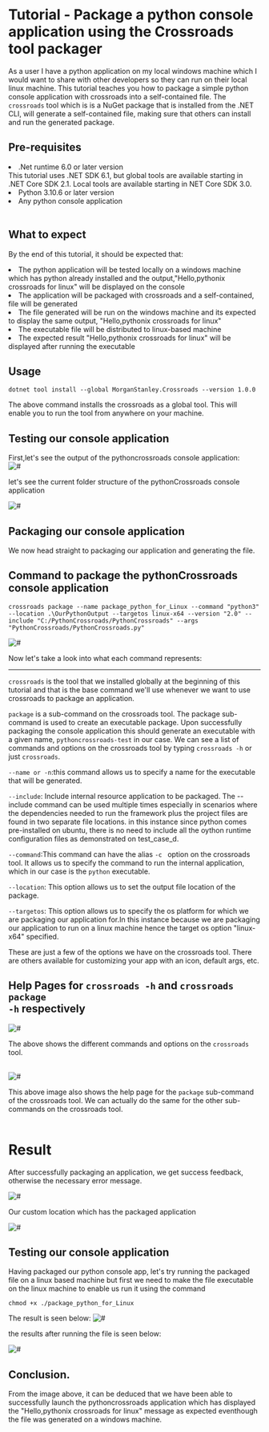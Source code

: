 # Tutorial - Package a python console application using the Crossroads tool packager
As a user  I have a python application on my local windows machine which I would want to share with other developers so they can run on their local linux machine.
This tutorial teaches you how to package a simple python console application with crossroads into a self-contained file. The <code>crossroads</code> tool which is is a NuGet package that is installed from the .NET CLI, will generate a self-contained file, making sure that others can install and run the generated package.

## Pre-requisites
<li>.Net runtime 6.0 or later version</li>
This tutorial uses .NET SDK 6.1, but global tools are available starting in .NET Core SDK 2.1. Local tools are available starting in NET Core SDK 3.0.
<li>Python 3.10.6 or later version</li>
<li>Any python console application</li>
<br>

## What to expect

By the end of this tutorial, it should be expected that:
<li>The python application will be tested locally on a windows machine which has python already installed and the output,"Hello,pythonix crossroads for linux" will be displayed on the console</li>
<li>The application will be packaged with crossroads and a self-contained, file will be generated</li>
<li>The file generated will be run on the windows machine and its expected to display the same output, "Hello,pythonix crossroads for linux"</li>
<li>The executable file will be distributed to linux-based machine</li>
<li>The expected result "Hello,pythonix crossroads for linux" will be displayed after running the executable</li>

## Usage
``` dotnet tool install --global MorganStanley.Crossroads --version 1.0.0 ```

The above command installs the crossroads as a global tool. This will enable you to run the tool from anywhere on your machine.

## Testing our console application

First,let's see the output of the pythoncrossroads console application:
<br>
<img alt="#" src =".\assets\python-linux-output.png">
<br>

let's see the current folder structure of the pythonCrossroads console application

<img alt="#" src=".\assets\pythonfolder_structure.png">

## Packaging our console application
We now head straight to packaging our application and generating the file.

## Command to package the pythonCrossroads console application

```crossroads package --name package_python_for_Linux --command "python3" --location .\OurPythonOutput --targetos linux-x64 --version "2.0" --include "C:/PythonCrossroads/PythonCrossroads" --args "PythonCrossroads/PythonCrossroads.py"```

<img alt="#" src=".\assets\pythonlinux-package-success.png">

Now let's take a look into what each command represents:

<hr>
<code>crossroads</code> is the tool that we installed globally at the beginning of this tutorial and that is the base command we'll use whenever we want to use crossroads to package an application.

<code>package</code> is a sub-command on the crossroads tool. The package sub-command is used to create an executable package. Upon successfully packaging the console application this should generate an executable with a given name, `pythoncrossroads-test` in our case.
We can see a list of commands and options on the crossroads tool by typing `crossroads -h` or just `crossroads`.

`--name or -n`:this command allows us to specify a name for the executable that will be generated.

`--include`: Include internal resource application to be packaged.
The --include command can be used multiple times especially in scenarios where the dependencies needed to run the framework plus the project files are found in two separate file locations.
in this instance since python comes pre-installed on ubuntu, there is no need to include all the oython runtime configuration files as demonstrated on test_case_d.

`--command`:This command can have the alias `-c ` option on the crossroads tool. It allows us to specify the command to run the internal application, which in our case is the `python` executable.

`--location`: This option allows us to set the output file location of the package.

`--targetos`: This option allows us to specify the os platform for which we are packaging our application for.In this instance because we are packaging our application to run on a linux machine hence the target os option "linux-x64" specified. 

These are just a few of the options we have on the crossroads tool. There are others available for customizing your app with an icon, default args, etc.

## Help Pages for <code>crossroads -h</code> and <code>crossroads package -h</code> respectively <br>

<img alt ="#" src =".\assets\crossroads_help_result.png"> <br>

The above shows the different commands and options on the `crossroads` tool.

<br>
<img alt ="#" src =".\assets\package_help_result.png">

This above image also shows the help page for the <code>package</code> sub-command of the crossroads tool. We can actually do the same for the other sub-commands on the crossroads tool. <br>
<br>

# Result 

After successfully packaging an application, we get success feedback, otherwise the necessary error message.

<img alt="#" src=".\assets\python-linux-success.png">

Our custom location which has the packaged application <br>

<img alt="#" src=".\assets\pythonlinux-package-success.png"> <br>

## Testing our console application

Having packaged our python console app, let's try running the packaged file on a linux based  machine but first we need to make the file executable on the linux machine to enable us run it using the command 

```chmod +x ./package_python_for_Linux```

The result is seen below:
<img alt = "#" src =".\assets\generate-exe.png"> <br>

the results after running the file is seen below:

<img alt = "#" src = ".\assets\python-linux-output-success.png">

## Conclusion.
 From the image above, it can be deduced that we have been able to successfully launch the pythoncrossroads application which has displayed the "Hello,pythonix crossroads for linux" message as expected eventhough the file was generated on a windows machine.



 






